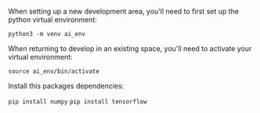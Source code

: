 


When setting up a new development area, you'll need to first set up the python virtual environment:

`python3 -m venv ai_env`

When returning to develop in an existing space, you'll need to activate your virtual environment:

`source ai_env/bin/activate`

Install this packages dependencies:

`pip install numpy`
`pip install tensorflow`



